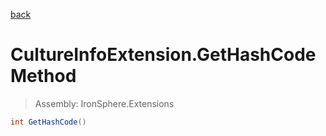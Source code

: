 ﻿

[back](/IronSphere.Extensions/types/CultureInfoExtension)

# CultureInfoExtension.GetHashCode Method

> Assembly: IronSphere.Extensions

```csharp
int GetHashCode()
```



 